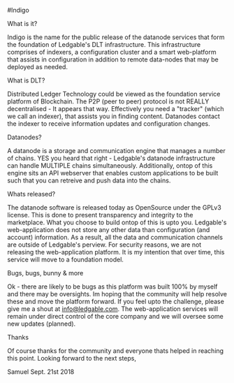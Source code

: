 #Indigo

What is it?

Indigo is the name for the public release of the datanode services that form the foundation of Ledgable's DLT infrastructure.
This infrastructure comprises of indexers, a configuration cluster and a smart web-platform that assists in configuration in addition to remote data-nodes that may be deployed as needed.

What is DLT?

Distributed Ledger Technology could be viewed as the foundation service platform of Blockchain. 
The P2P (peer to peer) protocol is not REALLY decentralised - It appears that way. Effectively you need a "tracker" (which we call an indexer), that assists you in finding content.
Datanodes contact the indexer to receive information updates and configuration changes. 

Datanodes?

A datanode is a storage and communication engine that manages a number of chains. YES you heard that right - Ledgable's datanode infrastructure can handle MULTIPLE chains simultaneously.
Additionally, ontop of this engine sits an API webserver that enables custom applications to be built such that you can retreive and push data into the chains.

Whats released?

The datanode software is released today as OpenSource under the GPLv3 license. This is done to present transparency and integrity to the marketplace. What you choose to build ontop of this is upto you.
Ledgable's web-application does not store any other data than configuration (and account) information. As a result, all the data and communication channels are outside of Ledgable's perview.
For security reasons, we are not releasing the web-application platform. It is my intention that over time, this service will move to a foundation model.

Bugs, bugs, bunny & more

Ok - there are likely to be bugs as this platform was built 100% by myself and there may be oversights. Im hoping that the community will help resolve these and move the platform forward. If you feel upto the challenge, please give me a shout at info@ledgable.com.
The web-application services will remain under direct control of the core company and we will oversee some new updates (planned). 

Thanks

Of course thanks for the community and everyone thats helped in reaching this point. Looking forward to the next steps,

Samuel
Sept. 21st 2018 

